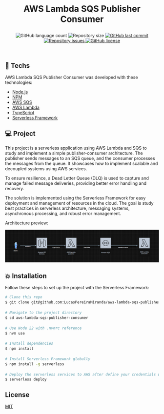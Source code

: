 <h1 align="center">
  <br/>
  
  AWS Lambda SQS Publisher Consumer
</h1>

<p align="center">
  <img alt="GitHub language count" src="https://img.shields.io/github/languages/count/LucasPereiraMiranda/aws-lambda-sqs-publisher-consumer">

  <img alt="Repository size" src="https://img.shields.io/github/repo-size/LucasPereiraMiranda/aws-lambda-sqs-publisher-consumer">
  
  <a href="https://github.com/LucasPereiraMiranda/aws-lambda-sqs-publisher-consumer/commits/main">
    <img alt="GitHub last commit" src="https://img.shields.io/github/last-commit/LucasPereiraMiranda/aws-lambda-sqs-publisher-consumer">
  </a>

  <a href="https://github.com/LucasPereiraMiranda/aws-lambda-sqs-publisher-consumer/issues">
    <img alt="Repository issues" src="https://img.shields.io/github/issues/LucasPereiraMiranda/aws-lambda-sqs-publisher-consumer">
  </a>

  <a href="https://github.com/LucasPereiraMiranda/aws-lambda-sqs-publisher-consumer/issues">
    <img alt="GitHub license" src="https://img.shields.io/github/license/LucasPereiraMiranda/aws-lambda-sqs-publisher-consumer">
  </a>
</p>

<br>


## 🚀 Techs

AWS Lambda SQS Publisher Consumer was developed with these technologies:

- [Node.js](https://nodejs.org/)
- [NPM](https://www.npmjs.com/)
- [AWS SQS](https://aws.amazon.com/sqs/)
- [AWS Lambda](https://aws.amazon.com/lambda/)
- [TypeScript](https://www.typescriptlang.org/)
- [Serverless Framework](https://www.serverless.com/)

## 💻 Project

This project is a serverless application using AWS Lambda and SQS to study and implement a simple publisher-consumer architecture. The publisher sends messages to an SQS queue, and the consumer processes the messages from the queue. It showcases how to implement scalable and decoupled systems using AWS services.

To ensure resilience, a Dead Letter Queue (DLQ) is used to capture and manage failed message deliveries, providing better error handling and recovery.

The solution is implemented using the Serverless Framework for easy deployment and management of resources in the cloud. The goal is study best practices in serverless architecture, messaging systems, asynchronous processing, and robust error management.

Architecture preview:

![Architecture Preview](.github/img/architecture-preview.png)


## :boom: Installation

Follow these steps to set up the project with the Serverless Framework:

```bash
# Clone this repo
$ git clone git@github.com:LucasPereiraMiranda/aws-lambda-sqs-publisher-consumer.git

# Navigate to the project directory
$ cd aws-lambda-sqs-publisher-consumer

# Use Node 22 with .nvmrc reference
$ nvm use

# Install dependencies
$ npm install

# Install Serverless Framework globally
$ npm install -g serverless

# Deploy the serverless services to AWS after define your credentials with aws cli
$ serverless deploy

```

## License

[MIT](LICENSE)